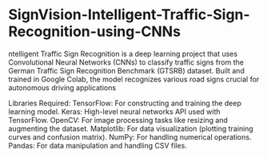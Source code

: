 # SignVision-Intelligent-Traffic-Sign-Recognition-using-CNNs
ntelligent Traffic Sign Recognition is a deep learning project that uses Convolutional Neural Networks (CNNs) to classify traffic signs from the German Traffic Sign Recognition Benchmark (GTSRB) dataset. Built and trained in Google Colab, the model recognizes various road signs crucial for autonomous driving applications


Libraries Required:
TensorFlow: For constructing and training the deep learning model.
Keras: High-level neural networks API used with TensorFlow.
OpenCV: For image processing tasks like resizing and augmenting the dataset.
Matplotlib: For data visualization (plotting training curves and confusion matrix).
NumPy: For handling numerical operations.
Pandas: For data manipulation and handling CSV files.
